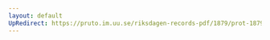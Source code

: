```yaml
---
layout: default
UpRedirect: https://pruto.im.uu.se/riksdagen-records-pdf/1879/prot-1879--fk--041/prot-1879--fk--041_024.pdf
---
```

